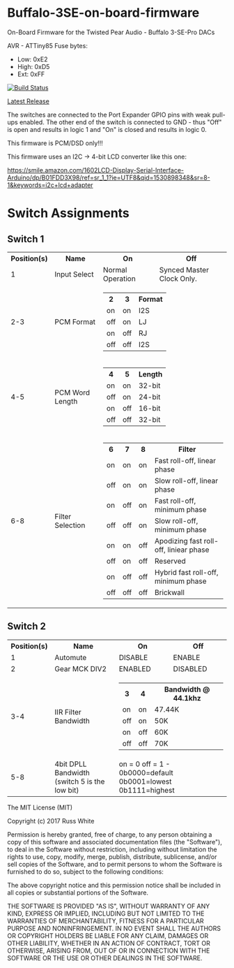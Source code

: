 # Buffalo-3SE-on-board-firmware

On-Board Firmware for the Twisted Pear Audio - Buffalo 3-SE-Pro DACs

AVR - ATTiny85
Fuse bytes:
- Low:	0xE2
- High:	0xD5
- Ext:	0xFF

[![Build Status](https://travis-ci.org/twistedpearaudio/Buffalo-III-SE-Pro-On-Board-Firmware.svg?branch=master)](https://travis-ci.org/twistedpearaudio/Buffalo-III-SE-Pro-On-Board-Firmware)


[Latest Release](https://github.com/twistedpearaudio/Buffalo-III-SE-Pro-On-Board-Firmware/releases/latest "latest release")

The switches are connected to the Port Expander GPIO pins with weak pull-ups enabled. The other end of the switch is connected to GND - thus "Off" is open and results in logic 1 and "On" is closed and results in logic 0.

This firmware is PCM/DSD only!!!

This firmware uses an I2C -> 4-bit LCD converter like this one:

https://smile.amazon.com/1602LCD-Display-Serial-Interface-Arduino/dp/B01FDD3X98/ref=sr_1_1?ie=UTF8&qid=1530898348&sr=8-1&keywords=i2c+lcd+adapter

# Switch Assignments

## Switch 1

<table>
	<tr>
		<th>Position(s)</th>
		<th>Name</th>
		<th>On</th>
		<th>Off</th>
	</tr>
	<tr>
		<td>1</td>
		<td>Input Select</td>
		<td>Normal Operation</td>
		<td>Synced Master Clock Only.</td>
	</tr>
	<tr>
		<td>2-3</td>
		<td>PCM Format</td>
		<td colspan="2">
			<table>
				<tr>
					<th>2</th>
					<th>3</th>
					<th>Format</th>	
				</tr>
				<tr>
					<td>on</td>				
					<td>on</td>				
					<td>I2S</td>	
				</tr>
				<tr>
					<td>off</td>				
					<td>on</td>				
					<td>LJ</td>	
				</tr>
				<tr>
					<td>on</td>				
					<td>off</td>				
					<td>RJ</td>	
				</tr>
				<tr>
					<td>off</td>				
					<td>off</td>				
					<td>I2S</td>	
				</tr>
			</table>
		</td>
	</tr>
	<tr>
		<td>4-5</td>
		<td>PCM Word Length</td>
		<td colspan="2">
			<table>
				<tr>
					<th>4</th>
					<th>5</th>
					<th>Length</th>	
				</tr>
				<tr>
					<td>on</td>				
					<td>on</td>				
					<td>32-bit</td>	
				</tr>
				<tr>
					<td>off</td>				
					<td>on</td>				
					<td>24-bit</td>	
				</tr>
				<tr>
					<td>on</td>				
					<td>off</td>				
					<td>16-bit</td>	
				</tr>
				<tr>
					<td>off</td>				
					<td>off</td>				
					<td>32-bit</td>	
				</tr>
			</table>
		</td>
	</tr>
		<tr>
		<td>6-8</td>
		<td>Filter Selection</td>
		<td colspan="2">
			<table>
				<tr>
					<th>6</th>
					<th>7</th>
					<th>8</th>
					<th>Filter</th>	
				</tr>
				<tr>
					<td>on</td>				
					<td>on</td>				
					<td>on</td>				
					<td>Fast roll-off, linear phase</td>	
				</tr>
				<tr>
					<td>off</td>				
					<td>on</td>				
					<td>on</td>				
					<td>Slow roll-off, linear phase</td>	
				</tr>
				<tr>
					<td>on</td>				
					<td>off</td>				
					<td>on</td>				
					<td>Fast roll-off, minimum phase</td>	
				</tr>
				<tr>
					<td>off</td>				
					<td>off</td>				
					<td>on</td>				
					<td>Slow roll-off, minimum phase</td>	
				</tr>
				<tr>
					<td>on</td>				
					<td>on</td>				
					<td>off</td>				
					<td>Apodizing fast roll-off, liniear phase</td>	
				</tr>
				<tr>
					<td>off</td>				
					<td>on</td>				
					<td>off</td>				
					<td>Reserved</td>	
				</tr>
				<tr>
					<td>on</td>				
					<td>off</td>				
					<td>off</td>				
					<td>Hybrid fast roll-off, minimum phase</td>	
				</tr>
				<tr>
					<td>off</td>				
					<td>off</td>				
					<td>off</td>				
					<td>Brickwall</td>	
				</tr>
			</table>
		</td>
	</tr>
</table>

## Switch 2

<table>
	<tr>
		<th>Position(s)</th>
		<th>Name</th>
		<th>On</th>
		<th>Off</th>
	</tr>
	<tr>
		<td>1</td>
		<td>Automute</td>
		<td>DISABLE</td>
		<td>ENABLE</td>
	</tr>
	<tr>
		<td>2</td>
		<td>Gear MCK DIV2</td>
		<td>ENABLED</td>
		<td>DISABLED</td>
	</tr>
	<tr>
		<td>3-4</td>
		<td>IIR Filter Bandwidth</td>
		<td colspan="2">
			<table>
				<tr>
					<th>3</th>
					<th>4</th>
					<th>Bandwidth @ 44.1khz</th>	
				</tr>
				<tr>
					<td>on</td>				
					<td>on</td>				
					<td>47.44K</td>	
				</tr>
				<tr>
					<td>off</td>				
					<td>on</td>				
					<td>50K</td>	
				</tr>
				<tr>
					<td>on</td>				
					<td>off</td>				
					<td>60K</td>	
				</tr>
				<tr>
					<td>off</td>				
					<td>off</td>				
					<td>70K</td>	
				</tr>
			</table>
		</td>
	</tr>
	<tr>
		<td>5-8</td>
		<td>4bit DPLL Bandwidth (switch 5 is the low bit)</td>
		<td colspan="2">on = 0 off = 1 - 0b0000=default 0b0001=lowest 0b1111=highest</td>
	</tr>
</table>


The MIT License (MIT)

Copyright (c) 2017 Russ White

Permission is hereby granted, free of charge, to any person obtaining a copy
of this software and associated documentation files (the "Software"), to deal
in the Software without restriction, including without limitation the rights
to use, copy, modify, merge, publish, distribute, sublicense, and/or sell
copies of the Software, and to permit persons to whom the Software is
furnished to do so, subject to the following conditions:

The above copyright notice and this permission notice shall be included in all
copies or substantial portions of the Software.

THE SOFTWARE IS PROVIDED "AS IS", WITHOUT WARRANTY OF ANY KIND, EXPRESS OR
IMPLIED, INCLUDING BUT NOT LIMITED TO THE WARRANTIES OF MERCHANTABILITY,
FITNESS FOR A PARTICULAR PURPOSE AND NONINFRINGEMENT. IN NO EVENT SHALL THE
AUTHORS OR COPYRIGHT HOLDERS BE LIABLE FOR ANY CLAIM, DAMAGES OR OTHER
LIABILITY, WHETHER IN AN ACTION OF CONTRACT, TORT OR OTHERWISE, ARISING FROM,
OUT OF OR IN CONNECTION WITH THE SOFTWARE OR THE USE OR OTHER DEALINGS IN THE
SOFTWARE.
